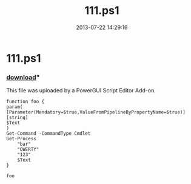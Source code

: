 ﻿---
pid:            4319
parent:         0
children:       
poster:         Anonymous
title:          111.ps1
date:           2013-07-22 14:29:16
format:         posh
---

# 111.ps1

### [download](4319.ps1)"

This file was uploaded by a PowerGUI Script Editor Add-on.

```posh
function foo {
param(
[Parameter(Mandatory=$true,ValueFromPipelineByPropertyName=$true)]
[string]
$Text
)
Get-Command -CommandType Cmdlet
Get-Process
	"bar"
	"QWERTY"
	"123"
	$Text
}

foo
```
